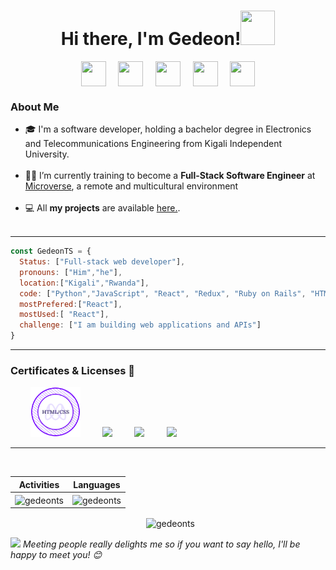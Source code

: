 <h1 align="center">Hi there, I'm Gedeon!<img src="https://github.com/mitul3737/mitul3737/blob/main/Wave.gif" height="55px" width="55px"></h1>

<!-- Social icons section -->
<p align="center">
<a  href="https://twitter.com/Gedeon191"  target="_blank">
<img  align="center"  src="https://img.icons8.com/doodle/2x/twitter.png" height="40"  width="40"  /></a>
&#8287;&#8287;&#8287;
<a  href="https://www.linkedin.com/in/ushindi-gedeon"  target="_blank">
<img  align="center"  src="https://img.icons8.com/doodle/2x/linkedin.png" height="40"  width="40"  /></a>
&#8287;&#8287;&#8287;
<a href="mailto:gedeontshobohwa1@gmail.com" target="_blank">
<img  align="center"  src="https://img.icons8.com/doodle/2x/gmail.png"  height="40"  width="40"  /></a> 
&#8287;&#8287;&#8287;
<a  href="https://www.facebook.com/gedeon.tshobohwa/"  target="_blank">
<img  align="center"  src="https://img.icons8.com/doodle/2x/facebook.png" height="40"  width="40"  /></a>
&#8287;&#8287;&#8287;
<a href="https://www.instagram.com/ushindi_gedeon/" target="_blank">
<img  align="center"  src="https://img.icons8.com/doodle/2x/instagram.png"  height="40"  width="40"  /></a>
</p>

### About Me  <br>

- 🎓 I'm a software developer, holding a bachelor degree in Electronics and Telecommunications Engineering from Kigali Independent University.</br><br>
-  👩‍💻 I’m currently training to become a **Full-Stack Software Engineer** at 
[Microverse](https://www.microverse.org/), a remote and multicultural environment<br></br>
- 💻 All **my projects** are available [here.](https://github.com/GedeonTS?tab=repositories).<br><br>
---
```javascript
const GedeonTS = {
  Status: ["Full-stack web developer"],
  pronouns: ["Him","he"],
  location:["Kigali","Rwanda"],
  code: ["Python","JavaScript", "React", "Redux", "Ruby on Rails", "HTML/CSS", "Semantic UI", "Bootstrap"],
  mostPrefered:["React"],
  mostUsed:[ "React"],
  challenge: ["I am building web applications and APIs"]
}
```
---

### Certificates & Licenses 🥇
<p align="left">
  &nbsp; &nbsp; &nbsp; &nbsp; <a href="https://www.credential.net/9ff1c1c4-b288-4851-a8aa-41789ae574ce" target="blank"><img src="./certificate.png" width="80"></a> 
   &nbsp; &nbsp; &nbsp; &nbsp; <a href="https://www.credential.net/52f231f6-6e05-4d3b-9dc2-1ab2a6e79f0c#gs.39dv5d" target="blank"><img src="https://templates.images.credential.net/15959755104909798720520579501098.png" width="80"></a> 
     &nbsp; &nbsp; &nbsp; &nbsp; <a href="https://www.credential.net/e7a66d25-da05-47dd-ba42-a89ce9d6c5a7#gs.4kfxvi" target="blank"><img src="https://templates.images.credential.net/15790419775515809487933217124360.png" width="80"></a> 
  &nbsp; &nbsp; &nbsp; &nbsp; <a href="https://www.credential.net/fa8a6cc9-2a48-4e34-9626-29e30d2a16a3#gs.a1jt1x" target="blank"><img src="https://templates.images.credential.net/15790420075846753839720457960174.png" width="80"></a>
</p>

---
<p align="center">&nbsp;
 
| Activities  |   Languages  |
| ----------- | ------------ |
| <img align="center" src="https://github-readme-stats.vercel.app/api?username=gedeonts&show_icons=true&theme=tokyonight" alt="gedeonts" width="410" /> | <img align="center" src="https://github-readme-stats.vercel.app/api/top-langs?username=gedeonts&show_icons=true&theme=tokyonight&layout=compact" alt="gedeonts" width="410" />|
</p>
<p align="center">&nbsp;
<img  width:"500" align="center" src="https://github-readme-streak-stats.herokuapp.com/?user=gedeonts&" alt="gedeonts" />
  </p>
<img  src="https://media.giphy.com/media/LnQjpWaON8nhr21vNW/giphy.gif" width="40"> <em>Meeting people really delights me so if you want to say hello, I'll be happy to meet you! 😊 </em>
